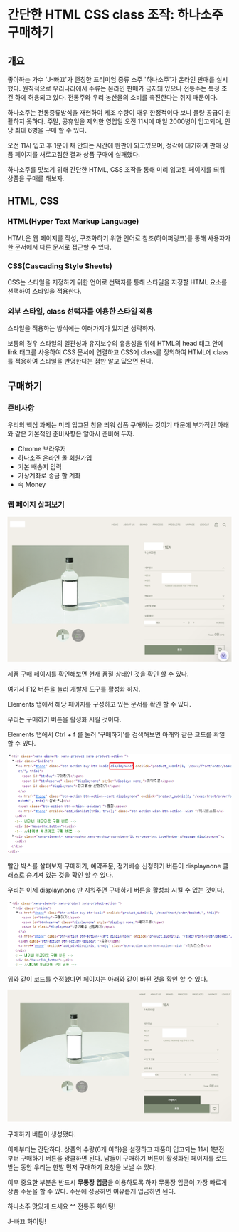 # 간단한 HTML CSS class 조작: 하나소주 구매하기

## 개요

좋아하는 가수 'J-빠끄'가 런칭한 프리미엄 증류 소주 '하나소주'가 온라인 판매를 실시했다. 원칙적으로 우리나라에서 주류는 온라인 판매가 금지돼 있으나 전통주는 특정 조건 하에 허용되고 있다. 전통주와 우리 농산물의 소비를 촉진한다는 취지 때문이다.

하나소주는 전통증류방식을 재현하여 제조 수량이 매우 한정적이다 보니 물량 공급이 원활하지 못하다. 주말, 공휴일을 제외한 영업일 오전 11시에 매일 2000병이 입고되며, 인당 최대 6병을 구매 할 수 있다.

오전 11시 입고 후 1분이 채 안되는 시간에 완판이 되고있으며, 정각에 대기하여 판매 상품 페이지를 새로고침한 결과 상품 구매에 실패했다.

하나소주를 맛보기 위해 간단한 HTML, CSS 조작을 통해 미리 입고된 페이지를 띄워 상품을 구매를 해보자.



## HTML, CSS

### HTML(Hyper Text Markup Language)

HTML은 웹 페이지를 작성, 구조화하기 위한 언어로 참조(하이퍼링크)를 통해 사용자가 한 문서에서 다른 문서로 접근할 수 있다.

### CSS(Cascading Style Sheets)

CSS는 스타일을 지정하기 위한 언어로 선택자를 통해 스타일을 지정할 HTML 요소를 선택하여 스타일을 적용한다.

### 외부 스타일, class 선택자를 이용한 스타일 적용

스타일을 적용하는 방식에는 여러가지가 있지만 생략하자.

보통의 경우 스타일의 일관성과 유지보수의 유용성을 위해 HTML의 head 태그 안에 link 태그를 사용하여 CSS 문서에 연결하고 CSS에 class를 정의하여 HTML에 class를 적용하여 스타일을 반영한다는 점만 알고 있으면 된다.



## 구매하기

### 준비사항

우리의 핵심 과제는 미리 입고된 창을 띄워 상품 구매하는 것이기 때문에 부가적인 아래와 같은 기본적인 준비사항은 알아서 준비해 두자.

- Chrome 브라우저
- 하나소주 온라인 몰 회원가입
- 기본 배송지 입력
- 가상계좌로 송금 할 계좌
- 속 Money

### 웹 페이지 살펴보기

![1](BuyingHanasoju.assets/1.png)

제품 구매 페이지를 확인해보면 현재 품절 상태인 것을 확인 할 수 있다.

여기서 F12 버튼을 눌러 개발자 도구를 활성화 하자.

Elements 탭에서 해당 페이지를 구성하고 있는 문서를 확인 할 수 있다.

우리는 구매하기 버튼을 활성화 시킬 것이다.

Elements 탭에서 Ctrl + f 를 눌러 '구매하기'를 검색해보면 아래와 같은 코드를 확일 할 수 있다.

![2](BuyingHanasoju.assets/2.png)

빨간 박스를 살펴보자 구매하기, 예약주문, 정기배송 신청하기 버튼이 displaynone 클래스로 숨겨져 있는 것을 확인 할 수 있다.

우리는 이제 displaynone 만 지워주면 구매하기 버튼을 활성화 시킬 수 있는 것이다.

![3](BuyingHanasoju.assets/3.png)

위와 같이 코드를 수정했다면 페이지는 아래와 같이 바뀐 것을 확인 할 수 있다.

![4](BuyingHanasoju.assets/4.png)

구매하기 버튼이 생성됐다.



이제부터는 간단하다. 상품의 수량(6개 이하)을 설정하고 제품이 입고되는 11시 1분전 부터 구매하기 버튼을 광클하면 된다. 남들이 구매하기 버튼이 활성화된 페이지를 로드받는 동안 우리는 한발 먼저 구매하기 요청을 보낼 수 있다.



이후 중요한 부분은 반드시 **무통장 입금**을 이용하도록 하자 무통장 입금이 가장 빠르게 상품 주문을 할 수 있다. 주문에 성공하면 여유롭게 입금하면 된다.



하나소주 맛있게 드세요 ^^
전통주 화이팅!

J-빠끄 화이팅!

